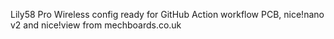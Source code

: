 Lily58 Pro Wireless config ready for GitHub Action workflow
PCB, nice!nano v2 and nice!view from mechboards.co.uk
